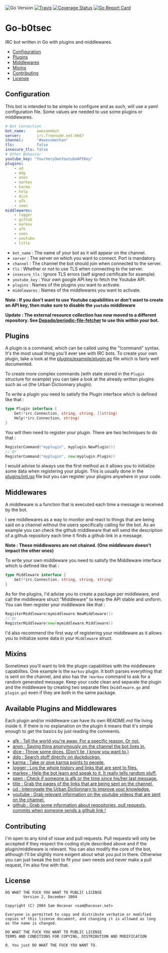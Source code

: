 ![Go Version](https://img.shields.io/badge/go-1.5-brightgreen.svg)
[![Travis](https://travis-ci.org/Depado/go-b0tsec.svg)](https://travis-ci.org/Depado/go-b0tsec)
[![Coverage Status](https://coveralls.io/repos/Depado/go-b0tsec/badge.svg?branch=master&service=github)](https://coveralls.io/github/Depado/go-b0tsec?branch=master)
[![Go Report Card](http://goreportcard.com/badge/Depado/go-b0tsec)](http://goreportcard.com/report/Depado/go-b0tsec)

# Go-b0tsec

IRC bot written in Go with plugins and middlewares.

 - [Configuration](#configuration)
 - [Plugins](#plugins)
 - [Middlewares](#middlewares)
 - [Mixins](#mixins)
 - [Contributing](#contributing)
 - [License](#license)

## Configuration

This bot is intended to be simple to configure and as such, will use a yaml configuration file. Some values are needed to use some plugins or middlewares.

```yaml
# Bot Connection
bot_name:     awesomebot
server:       irc.freenode.net:6667
channel:      "#awesomechan"
tls:          false
insecure_tls: false
# Other Behavior
youtube_key: "YourVeryOwnYoutubeAPIKey"
plugins:
    - ud
    - ddg
    - anon
    - markov
    - karma
    - help
    - dice
    - afk
    - seen
middlewares:
    - logger
    - github
    - markov
    - afk
    - seen
    - youtube
    - title
```

 - `bot_name` : The name of your bot as it will appear on the channel.
 - `server` : The server on which you want to connect. Port is mandatory.
 - `channel` : The channel the bot should join when connected to the server.
 - `tls` : Whether or not to use TLS when connecting to the server.
 - `insecure_tls` : Ignore TLS errors (self signed certificate for example)
 - `youtube_key` : Your own google API key to fetch the Youtube API.
 - `plugins` : Names of the plugins you want to activate.
 - `middlewares` : Names of the middlewares you want to activate.

**Note : If you don't want to use Youtube capabilities or don't want to create an API key, then make sure to disable the `youtube` middleware**

**Update : The external resource collection has now moved to a different repository. See [Depado/periodic-file-fetcher](https://github.com/Depado/periodic-file-fetcher) to use this within your bot.**

## Plugins

A plugin is a command, which can be called using the "!command" syntax. It's the most usual thing you'll ever see with IRC bots.
To create your own plugin, take a look at the [plugins/example/plugin.go](https://github.com/Depado/go-b0tsec/tree/master/plugins/example/plugin.go) file which is fairly well documented.  

To create more complex commands (with state stored in the `Plugin` structure for example) you can take a look at the already written plugins such as `ud` (the Urban Dictionnary plugin).

To write a plugin you need to satisfy the Plugin interface which is defined like that :

```go
type Plugin interface {
	Get(*irc.Connection, string, string, []string)
	Help(*irc.Connection, string)
}
```

You will then need to register your plugin. There are two techniques to do that :
```go
RegisterCommand("myplugin", myplugin.NewPlugin())
// Or
RegisterCommand("myplugin", new(myplugin.Plugin))
```
I would advise to always use the first method as it allows you to initialize some data when registering your plugin. This is usually done in the [plugins/init.go](https://github.com/Depado/go-b0tsec/tree/master/plugins/init.go) file but you can register your plugins anywhere in your code.

## Middlewares

A middleware is a function that is executed each time a message is received by the bot.  

I see middlewares as a way to monitor and react to things that are being said on a channel without the users specifically calling for the bot. As an example you can check the github middleware that will send the description of a github repository each time it finds a github link in a message.

**Note : These middlewares are not chained. (One middleware doesn't impact the other ones)**

To write your own middleware you need to satisfy the Middleware interface which is defined like that :

```go
type Middleware interface {
	Get(*irc.Connection, string, string, string)
}
```

As for the plugins, I'd advise you to create a package per middleware, and call the middleware struct "Middleware" to keep the API stable and uniform.  
You can then register your middleware like that :

```go
RegisterMiddleware(mymiddleware.NewMiddleware())
// Or
RegisterMiddleware(new(mymiddleware.Middleware))
```

I'd also recommend the first way of registering your middleware as it allows you to initialize some data in your `Middleware` struct.

## Mixins

Sometimes you'll want to link the plugin capabilities with the middleware capabilites. One example is the `markov` plugin. It both parses everything that is sent on the channel, and also has the `!markov` command to ask for a random generated message. Keep your code clean and separate the plugin and the middleware by creating two separate files (`middleware.go` and `plugin.go`) even if they are both in the same package.

## Available Plugins and Middlewares

Each plugin and/or middleware can have its own README.md file living inside it. If there is no explanation on the plugin it means that it's simple enough to get the basics by just reading the comments.

 - [afk : Tell the world you're away. For a specific reason. Or not.](https://github.com/Depado/go-b0tsec/tree/master/plugins/afk)
 - [anon : Saying thins anonymously on the channel the bot lives in.](https://github.com/Depado/go-b0tsec/tree/master/plugins/anon)
 - [dice : Throw some dices. (Don't lie, I know you want to.)](https://github.com/Depado/go-b0tsec/tree/master/plugins/dice)
 - [ddg : Search stuff directly on duckduckgo.](https://github.com/Depado/go-b0tsec/tree/master/plugins/duckduckgo)
 - [karma : Take or give karma points to people.](https://github.com/Depado/go-b0tsec/tree/master/plugins/karma)
 - [logger : Log the whole history and links that are sent to files.](https://github.com/Depado/go-b0tsec/tree/master/plugins/logger)
 - [markov : Help the bot learn and speak to it. It really tells random stuff. ](https://github.com/Depado/go-b0tsec/tree/master/plugins/markov)
 - [seen : Check if someone is afk or the time since his/her last message.](https://github.com/Depado/go-b0tsec/tree/master/plugins/seen)
 - [title : Grab the pages of the links that are being sent on the channel.](https://github.com/Depado/go-b0tsec/blob/master/plugins/title)
 - [ud : Interrogate the Urban Dictionnary to improve your knowledge.](https://github.com/Depado/go-b0tsec/tree/master/plugins/urban)
 - [youtube : Grab relevant information on the youtube videos that are sent on the channel.](https://github.com/Depado/go-b0tsec/tree/master/plugins/youtube)
 - [github : Grab some information about repositories, pull requests, commits when someone sends a github link !](https://github.com/Depado/go-b0tsec/tree/master/plugins/github)

## Contributing

I'm open to any kind of issue and pull requests. Pull requests will only be accepted if they respect the coding style described above and if the plugin/middleware is relevant. You can also modify the core of the bot, although I'll be slightly more exigent about what you put in there. Otherwise you can just tweak the bot to fit your own needs and never make a pull request, I'm also fine with that.

## License
```
DO WHAT THE FUCK YOU WANT TO PUBLIC LICENSE
		Version 2, December 2004

Copyright (C) 2004 Sam Hocevar <sam@hocevar.net>

Everyone is permitted to copy and distribute verbatim or modified
copies of this license document, and changing it is allowed as long
as the name is changed.

DO WHAT THE FUCK YOU WANT TO PUBLIC LICENSE
TERMS AND CONDITIONS FOR COPYING, DISTRIBUTION AND MODIFICATION

0. You just DO WHAT THE FUCK YOU WANT TO.
```
